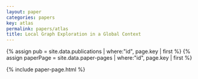 ```yaml
---
layout: paper
categories: papers
key: atlas
permalink: papers/atlas
title: Local Graph Exploration in a Global Context
---
```


{% assign pub = site.data.publications | where:"id", page.key | first %}
{% assign paperPage = site.data.paper-pages | where:"id", page.key | first %}

{% include paper-page.html %}